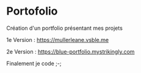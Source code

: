 # Portofolio
Création d'un portfolio présentant mes projets

1e Version :
https://mullerleane.vsble.me 

2e Version :
https://blue-portfolio.mystrikingly.com

Finalement je code ;-;
